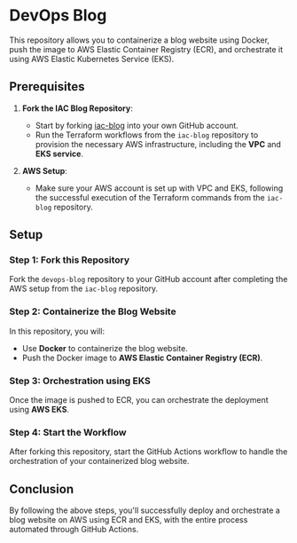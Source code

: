 # DevOps Blog

This repository allows you to containerize a blog website using Docker, push the image to AWS Elastic Container Registry (ECR), and orchestrate it using AWS Elastic Kubernetes Service (EKS).

## Prerequisites

1. **Fork the IAC Blog Repository**:
   - Start by forking [iac-blog](https://github.com/princegupta17/iac-blog) into your own GitHub account.
   - Run the Terraform workflows from the `iac-blog` repository to provision the necessary AWS infrastructure, including the **VPC** and **EKS service**.

2. **AWS Setup**:
   - Make sure your AWS account is set up with VPC and EKS, following the successful execution of the Terraform commands from the `iac-blog` repository.

## Setup

### Step 1: Fork this Repository
Fork the `devops-blog` repository to your GitHub account after completing the AWS setup from the `iac-blog` repository.

### Step 2: Containerize the Blog Website
In this repository, you will:
- Use **Docker** to containerize the blog website.
- Push the Docker image to **AWS Elastic Container Registry (ECR)**.

### Step 3: Orchestration using EKS
Once the image is pushed to ECR, you can orchestrate the deployment using **AWS EKS**.

### Step 4: Start the Workflow
After forking this repository, start the GitHub Actions workflow to handle the orchestration of your containerized blog website.

## Conclusion
By following the above steps, you'll successfully deploy and orchestrate a blog website on AWS using ECR and EKS, with the entire process automated through GitHub Actions.
